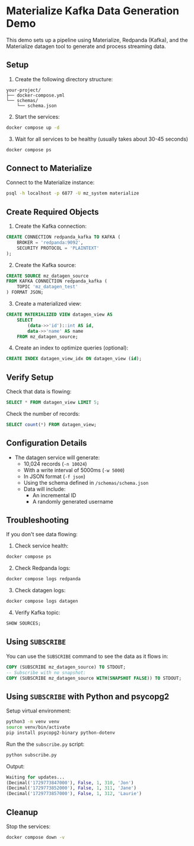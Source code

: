 # Materialize Kafka Data Generation Demo

This demo sets up a pipeline using Materialize, Redpanda (Kafka), and the Materialize datagen tool to generate and process streaming data.

## Setup

1. Create the following directory structure:
```
your-project/
├── docker-compose.yml
└── schemas/
    └── schema.json
```

2. Start the services:
```bash
docker compose up -d
```

3. Wait for all services to be healthy (usually takes about 30-45 seconds)
```bash
docker compose ps
```

## Connect to Materialize

Connect to the Materialize instance:
```bash
psql -h localhost -p 6877 -U mz_system materialize
```

## Create Required Objects

1. Create the Kafka connection:
```sql
CREATE CONNECTION redpanda_kafka TO KAFKA (
    BROKER = 'redpanda:9092',
    SECURITY PROTOCOL = 'PLAINTEXT'
);
```

2. Create the Kafka source:
```sql
CREATE SOURCE mz_datagen_source
FROM KAFKA CONNECTION redpanda_kafka (
    TOPIC 'mz_datagen_test'
) FORMAT JSON;
```

3. Create a materialized view:
```sql
CREATE MATERIALIZED VIEW datagen_view AS
    SELECT
        (data->>'id')::int AS id,
        data->>'name' AS name
    FROM mz_datagen_source;
```

4. Create an index to optimize queries (optional):
```sql
CREATE INDEX datagen_view_idx ON datagen_view (id);
```

## Verify Setup

Check that data is flowing:
```sql
SELECT * FROM datagen_view LIMIT 5;
```

Check the number of records:
```sql
SELECT count(*) FROM datagen_view;
```

## Configuration Details

- The datagen service will generate:
  - 10,024 records (`-n 10024`)
  - With a write interval of 5000ms (`-w 5000`)
  - In JSON format (`-f json`)
  - Using the schema defined in `/schemas/schema.json`
  - Data will include:
    - An incremental ID
    - A randomly generated username

## Troubleshooting

If you don't see data flowing:
1. Check service health:
```bash
docker compose ps
```

2. Check Redpanda logs:
```bash
docker compose logs redpanda
```

3. Check datagen logs:
```bash
docker compose logs datagen
```

4. Verify Kafka topic:
```sql
SHOW SOURCES;
```

## Using `SUBSCRIBE`

You can use the `SUBSCRIBE` command to see the data as it flows in:
```sql
COPY (SUBSCRIBE mz_datagen_source) TO STDOUT;
-- Subscribe with no snapshot:
COPY (SUBSCRIBE mz_datagen_source WITH(SNAPSHOT FALSE)) TO STDOUT;
```

## Using `SUBSCRIBE` with Python and psycopg2

Setup virtual environment:
```bash
python3 -m venv venv
source venv/bin/activate
pip install psycopg2-binary python-dotenv
```

Run the the `subscribe.py` script:
```bash
python subscribe.py
```

Output:

```py
Waiting for updates...
(Decimal('1729773847000'), False, 1, 310, 'Jon')
(Decimal('1729773852000'), False, 1, 311, 'Jane')
(Decimal('1729773857000'), False, 1, 312, 'Laurie')
```

## Cleanup

Stop the services:
```bash
docker compose down -v
```
